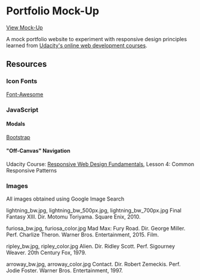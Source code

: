 # Portfolio Mock-Up

[View Mock-Up](http://amgoncalves.github.io/udacity-portfolio-site/)

A mock portfolio website to experiment with responsive design principles learned from [Udacity's online web development courses](https://www.udacity.com/courses/web-development).

## Resources

### Icon Fonts

[Font-Awesome](http://fortawesome.github.io/Font-Awesome/)

### JavaScript

#### Modals

[Bootstrap](http://getbootstrap.com/javascript/)

#### "Off-Canvas" Navigation

Udacity
Course: [Responsive Web Design Fundamentals](https://www.udacity.com/course/responsive-web-design-fundamentals--ud893), Lesson 4: Common Responsive Patterns

### Images

All images obtained using Google Image Search

lightning_bw.jpg, lightning_bw_500px.jpg, lightning_bw_700px.jpg
Final Fantasy XIII. Dir. Motomu Toriyama. Square Enix, 2010.

furiosa_bw.jpg, furiosa_color.jpg
Mad Max: Fury Road. Dir. George Miller. Perf. Charlize Theron. Warner Bros. Entertainment, 2015. Film.

ripley_bw.jpg, ripley_color.jpg
Alien. Dir. Ridley Scott. Perf. Sigourney Weaver. 20th Century Fox, 1979.

arroway_bw.jpg, arroway_color.jpg
Contact. Dir. Robert Zemeckis. Perf. Jodie Foster. Warner Bros. Entertainment, 1997.
